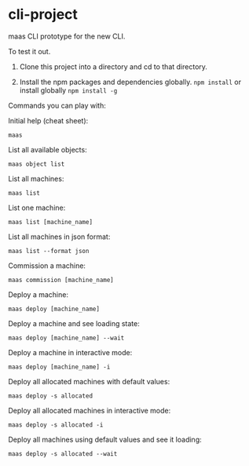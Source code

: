 # cli-project
maas CLI prototype for the new CLI.

To test it out.
1. Clone this project into a directory and cd to that directory.

2. Install the npm packages and dependencies globally.
`npm install` or install globally `npm install -g`

Commands you can play with:

Initial help (cheat sheet):
```
maas
```

List all available objects:
```
maas object list
```

List all machines:
```
maas list
```

List one machine:
```
maas list [machine_name]
```

List all machines in json format:
```
maas list --format json
```

Commission a machine:
```
maas commission [machine_name]
```

Deploy a machine:
```
maas deploy [machine_name]
```

Deploy a machine and see loading state:
```
maas deploy [machine_name] --wait
```

Deploy a machine in interactive mode:
```
maas deploy [machine_name] -i
```

Deploy all allocated machines with default values:
```
maas deploy -s allocated
```

Deploy all allocated machines in interactive mode:
```
maas deploy -s allocated -i
```

Deploy all machines using default values and see it loading:
```
maas deploy -s allocated --wait
```

